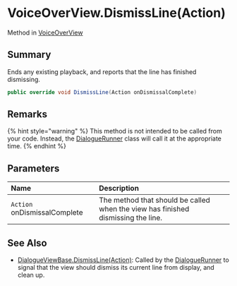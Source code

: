 # VoiceOverView.DismissLine(Action)

Method in [VoiceOverView](/api/csharp/yarn.unity.voiceoverview.md)

## Summary


Ends any existing playback, and reports that the line has finished
dismissing.


```csharp
public override void DismissLine(Action onDismissalComplete)
```

## Remarks

<p>
{% hint style="warning" %}
This method is not intended to be called from
your code. Instead, the <a href="yarn.unity.dialoguerunner.md">DialogueRunner</a> class will call
it at the appropriate time.
{% endhint %}
</p>

## Parameters

|Name|Description|
|:---|:---|
|`Action` onDismissalComplete|The method that should be called when the view has finished dismissing the line.|

## See Also

* [DialogueViewBase.DismissLine\(Action\)](/api/csharp/yarn.unity.dialogueviewbase.dismissline.md): Called by the  <a href="yarn.unity.dialoguerunner.md">DialogueRunner</a>  to signal that the view should dismiss its current line from display, and clean up.

